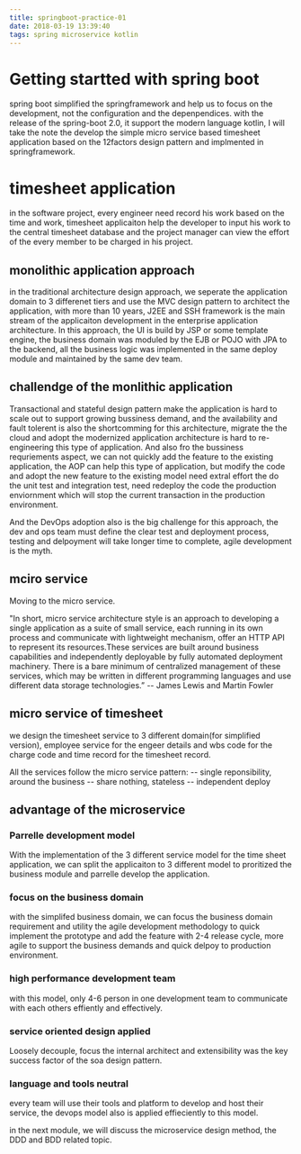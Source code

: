 ```yaml
---
title: springboot-practice-01
date: 2018-03-19 13:39:40
tags: spring microservice kotlin
---
```

# Getting startted with spring boot
spring boot simplified the springframework and help us to focus on the development, not the configuration and the depenpendices.
with the release of the spring-boot 2.0, it support the modern language kotlin, I will take the note the develop the simple micro service based timesheet application based on the 12factors design pattern and implmented in springframework.

# timesheet application
in the software project, every engineer need record his work based on the time and work, timesheet applicaiton help the developer to input his work to the central timesheet database and the project manager can view the effort of the every member to be charged in his project.

## monolithic application approach
in the traditional architecture design approach, we seperate the application domain to 3 differenet tiers and use the MVC design pattern to architect the application, with more than 10 years, J2EE and SSH framework is the main stream of the applicaiton development in the enterprise application architecture.
In this approach, the UI is build by JSP or some template engine, the business domain was moduled by the EJB or POJO with JPA to the backend, all the business logic was implemented in the same deploy module and maintained by the same dev team.

## challendge of the monlithic application
Transactional and stateful design pattern make the application is hard to scale out to support growing bussiness demand, and the availability and fault tolerent is also the shortcomming for this architecture, migrate the the cloud and adopt the modernized application architecture is hard to re-engineering this type of application.
And also fro the bussiness requriements aspect, we can not quickly add the feature to the existing application, the AOP can help this type of application, but modify the code and adopt the new feature to the existing model need extral effort the do the unit test and integration test, need redeploy the code the production enviornment which will stop the current transaction in the production environment.

And the DevOps adoption also is the big challenge for this approach, the dev and ops team must define the clear test and deployment process, testing and delpoyment will take longer time to complete, agile development is the myth.

## mciro service
Moving to the micro service.

"In short, micro service architecture style is an approach to developing a single application as a suite of small service, each running in its own process and communicate with lightweight mechanism, offer an HTTP API to represent its resources.These services are built around business capabilities and independently deployable by fully automated deployment machinery. There is a bare minimum of centralized management of these services, which may be written in different programming languages and use different data storage technologies.”
-- James Lewis and Martin Fowler

## micro service of timesheet
we design the timesheet service to 3 different domain(for simplified version), employee service for the engeer details and wbs code for the charge code and time record for the timesheet record.

All the services follow the micro service pattern:
-- single reponsibility, around the business
-- share nothing, stateless
-- independent deploy

## advantage of the microservice
### Parrelle development model
With the implementation of the 3 different service model for the time sheet application, we can split the applicaiton to 3 different model to proritized the business module and parrelle develop the application.
### focus on the business domain
with the simplifed business domain, we can focus the business domain requirement and utility the agile development methodology to quick implement the prototype and add the feature with 2-4 release cycle, more agile to support the business demands and quick delpoy to production environment.
### high performance development team
with this model, only 4-6 person in one development team to communicate with each others effiently and effectively.
### service oriented design applied
Loosely decouple, focus the internal architect and extensibility was the key success factor of the soa design pattern.
### language and tools neutral 
every team will use their tools and platform to develop and host their service, the devops model also is applied effieciently to this model.

in the next module, we will discuss the microservice design method, the DDD and BDD related topic.

